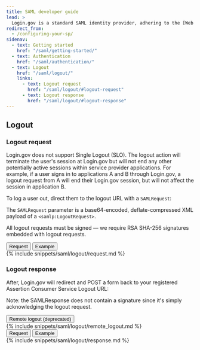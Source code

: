 ```yaml
---
title: SAML developer guide
lead: >
  Login.gov is a standard SAML identity provider, adhering to the [Web Browser SSO Profile](https://en.wikipedia.org/wiki/SAML_2.0#Web_browser_SSO_profile){:class="usa-link--external"} with enhancements for [NIST 800-63-3](https://pages.nist.gov/800-63-3/){:class="usa-link--external"}.
redirect_from:
  - /configuring-your-sp/
sidenav:
  - text: Getting started
    href: "/saml/getting-started/"
  - text: Authentication
    href: "/saml/authentication/"
  - text: Logout
    href: "/saml/logout/"
    links:
      - text: Logout request
        href: "/saml/logout/#logout-request"
      - text: Logout response
        href: "/saml/logout/#logout-response"
---
```

<div class="grid-row grid-gap">
    <div class="desktop:grid-col-7 mobile:grid-col-full" markdown="1">

## Logout

### Logout request

Login.gov does not support Single Logout (SLO). The logout action will terminate the user's session at Login.gov but will not end any other potentially active sessions within service provider applications. For example, if a user signs in to applications A and B through Login.gov, a logout request from A will end their Login.gov session, but will not affect the session in application B.

To log a user out, direct them to the logout URL with a `SAMLRequest`:

The `SAMLRequest` parameter is a base64-encoded, deflate-compressed XML payload of a `<samlp:LogoutRequest>`.

All logout requests must be signed — we require RSA SHA-256 signatures embedded with logout requests.
</div>
    <div class="usa-layout-docs__main code-snippet-column desktop:grid-col-5">
        <section class="code-snippet-section margin-top-2 position-relative z-index-1">
            <button id="saml_logout_tab1_button" data-selector="saml_logout" class="code-button code-button__selected margin-left-2">Request</button>
            <button id="saml_logout_tab2_button" data-selector="saml_logout" class="code-button margin-left-2">Example</button>
            <section id="saml_logout_tab1">
                {% include snippets/saml/logout/request.md %}
            </section>
            <section id="saml_logout_tab2" hidden>
                {% include snippets/saml/logout/request_example.md %}
            </section>
        </section>
    </div>
</div>
<div class="grid-row grid-gap">
    <div class="desktop:grid-col-7 mobile:grid-col-full" markdown="1">

### Logout response

After, Login.gov will redirect and POST a form back to your registered Assertion Consumer Service Logout URL:

Note: the SAMLResponse does not contain a signature since it's simply acknowledging the logout request.


  <div class="usa-accordion--bordered margin-top-2">
    <button class="usa-accordion__button" aria-controls="attributes">
    Remote logout (deprecated)
    </button>
    <div id="attributes" class="usa-accordion__content">
        {% include snippets/saml/logout/remote_logout.md %}
    </div>
  </div>
</div>
 <div class="usa-layout-docs__main code-snippet-column desktop:grid-col-5">
        <section class="code-snippet-section margin-top-2 position-relative z-index-1">
            <button id="saml_logout_response_tab1_button" data-selector="saml_logout_response" class="code-button code-button__selected margin-left-2">Request</button>
            <button id="saml_logout_response_tab2_button" data-selector="saml_logout_response" class="code-button margin-left-2">Example</button>
            <section id="saml_logout_response_tab1">
                {% include snippets/saml/logout/response.md %}
            </section>
            <section id="saml_logout_response_tab2" hidden>
                {% include snippets/saml/logout/response_example.md %}
            </section>
        </section>
    </div>
